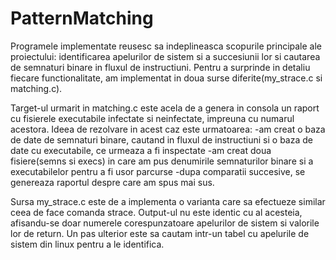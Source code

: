 # PatternMatching
  Programele implementate reusesc sa indeplineasca scopurile principale ale proiectului: identificarea apelurilor de sistem si a succesiunii lor si cautarea de semnaturi binare in fluxul de instructiuni.
  Pentru a surprinde in detaliu fiecare functionalitate, am implementat in doua surse diferite(my_strace.c si matching.c).
  
  Target-ul urmarit in matching.c este acela de a genera in consola un raport cu fisierele executabile infectate si neinfectate, impreuna cu numarul acestora. Ideea de rezolvare in acest caz este urmatoarea:
  -am creat o baza de date de semnaturi binare, cautand in fluxul de instructiuni si o baza de date cu executabile, ce urmeaza a fi inspectate
  -am creat doua fisiere(semns si execs) in care am pus denumirile semnaturilor binare si a executabilelor pentru a fi usor parcurse 
  -dupa comparatii succesive, se genereaza raportul despre care am spus mai sus.
  
  Sursa my_strace.c este de a implementa o varianta care sa efectueze similar ceea de face comanda strace. Output-ul nu este identic cu al acesteia, afisandu-se doar numerele corespunzatoare apelurilor de sistem si valorile lor de return. Un pas ulterior este sa cautam intr-un tabel cu apelurile de sistem din linux pentru a le identifica. 
  
    
